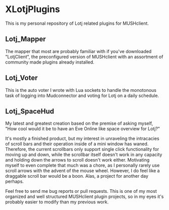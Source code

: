 # XLotjPlugins

This is my personal repository of Lotj related plugins for MUSHclient.

## Lotj\_Mapper

The mapper that most are probably familiar with if you've downloaded "LotjClient", the preconfigured version of MUSHclient with an assortment of community made plugins already installed.

## Lotj\_Voter

This is the auto voter I wrote with Lua sockets to handle the monotonous task of logging into Mudconnector and voting for Lotj on a daily schedule.

## Lotj\_SpaceHud

My latest and greatest creation based on the premise of asking myself, "How cool would it be to have an Eve Online like space overview for Lotj?"

It's mostly a finished product, but my interest in unraveling the intracacies of scroll bars and their operation inside of a mini window has waned. Therefore, the current scrollbars only support single click functionality for moving up and down, while the scrollbar itself doesn't work in any capacity and holding down the arrows to scroll doesn't work either. Motivating myself to even complete that much was a chore, as I personally rarely use scroll arrows with the advent of the mouse wheel. However, I do feel like a draggable scroll bar would be a boon. Alas, a project for another day perhaps. 

Feel free to send me bug reports or pull requests. This is one of my most organized and well structured MUSHclient plugin projects, so in my eyes it's probably easier to modify than my previous work.

